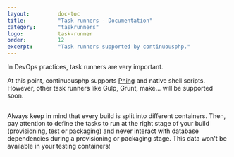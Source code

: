 ```yaml
---
layout:         doc-toc
title:          "Task runners - Documentation"
category:       "taskrunners"
logo:           task-runner
order:          12
excerpt:        "Task runners supported by continuousphp."
---
```

In DevOps practices, task runners are very important.

At this point, continuousphp supports [Phing](https://www.phing.info) and native shell scripts. However,
other task runners like Gulp, Grunt, make... will be supported soon.

<div class="row panel callout warning clearfix">
  <h2 class="left"><i class="fa fa-exclamation-triangle"></i></h2>
  Always keep in mind that every build is split into different containers. Then, pay attention to define the tasks to run
  at the right stage of your build (provisioning, test or packaging) and never interact with database dependencies
  during a provisioning or packaging stage. This data won't be available in your testing containers!
</div>
